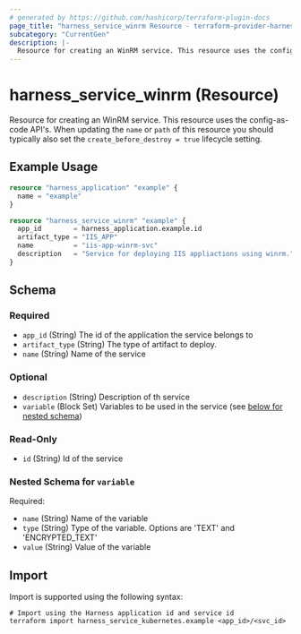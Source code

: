 ```yaml
---
# generated by https://github.com/hashicorp/terraform-plugin-docs
page_title: "harness_service_winrm Resource - terraform-provider-harness"
subcategory: "CurrentGen"
description: |-
  Resource for creating an WinRM service. This resource uses the config-as-code API's. When updating the name or path of this resource you should typically also set the create_before_destroy = true lifecycle setting.
---
```


# harness_service_winrm (Resource)

Resource for creating an WinRM service. This resource uses the config-as-code API's. When updating the `name` or `path` of this resource you should typically also set the `create_before_destroy = true` lifecycle setting.

## Example Usage

```terraform
resource "harness_application" "example" {
  name = "example"
}

resource "harness_service_winrm" "example" {
  app_id        = harness_application.example.id
  artifact_type = "IIS_APP"
  name          = "iis-app-winrm-svc"
  description   = "Service for deploying IIS appliactions using winrm."
}
```

<!-- schema generated by tfplugindocs -->
## Schema

### Required

- `app_id` (String) The id of the application the service belongs to
- `artifact_type` (String) The type of artifact to deploy.
- `name` (String) Name of the service

### Optional

- `description` (String) Description of th service
- `variable` (Block Set) Variables to be used in the service (see [below for nested schema](#nestedblock--variable))

### Read-Only

- `id` (String) Id of the service

<a id="nestedblock--variable"></a>
### Nested Schema for `variable`

Required:

- `name` (String) Name of the variable
- `type` (String) Type of the variable. Options are 'TEXT' and 'ENCRYPTED_TEXT'
- `value` (String) Value of the variable

## Import

Import is supported using the following syntax:

```shell
# Import using the Harness application id and service id
terraform import harness_service_kubernetes.example <app_id>/<svc_id>
```
